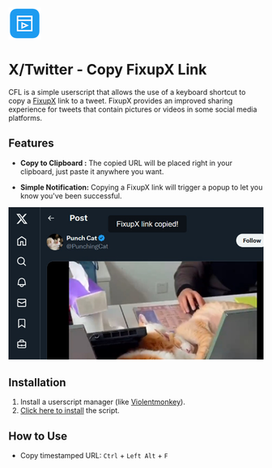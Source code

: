 ![](img/icon.png)
# X/Twitter - Copy FixupX Link

CFL is a simple userscript that allows the use of a keyboard shortcut to copy a [FixupX](https://github.com/FixTweet/FxTwitter) link to a tweet. FixupX provides an improved sharing experience for tweets that contain pictures or videos in some social media platforms.

## Features

- **Copy to Clipboard :** The copied URL will be placed right in your clipboard, just paste it anywhere you want.

- **Simple Notification:** Copying a FixupX link will trigger a popup to let you know you've been successful.

![](img/preview_1.jpg)

## Installation

1. Install a userscript manager (like [Violentmonkey](https://violentmonkey.github.io/get-it/)).
2. [Click here to install](https://github.com/WesternFreak/XTwitter-Copy-FixupX-Link/raw/main/yt-cfl.user.js) the script.

## How to Use

- Copy timestamped URL: `Ctrl` + `Left Alt` + `F` 

